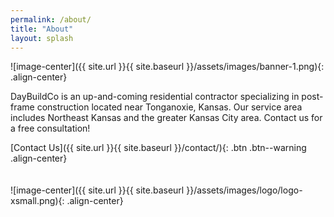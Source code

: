 ```yaml
---
permalink: /about/
title: "About"
layout: splash
---
```


![image-center]({{ site.url }}{{ site.baseurl }}/assets/images/banner-1.png){: .align-center}

DayBuildCo is an up-and-coming residential contractor specializing in post-frame construction located near Tonganoxie, Kansas. Our service area includes Northeast Kansas and the greater Kansas City area. Contact us for a free consultation!

[Contact Us]({{ site.url }}{{ site.baseurl }}/contact/){: .btn .btn--warning .align-center}
<br>
<br>
<br>
![image-center]({{ site.url }}{{ site.baseurl }}/assets/images/logo/logo-xsmall.png){: .align-center}
